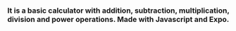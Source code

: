 ### It is a basic calculator with addition, subtraction, multiplication, division and power operations. Made with Javascript and Expo. 
